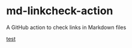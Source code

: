 # md-linkcheck-action

A GitHub action to check links in Markdown files

[test](https://github.com)
